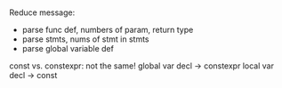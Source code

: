 #

Reduce message:
- parse func def, numbers of param, return type
- parse stmts, nums of stmt in stmts
- parse global variable def


const vs. constexpr: not the same!
global var decl -> constexpr
local var decl -> const